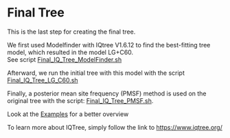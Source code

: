 # Final Tree
This is the last step for creating the final tree.

We first used Modelfinder with IQtree V1.6.12 to find the best-fitting tree model, which resulted in the model LG+C60.<br/>
See script [Final_IQ_Tree_ModelFinder.sh](https://github.com/mjbieren/Phylogenomics_klebsormidiophyceae/blob/main/Scripts/19_IQTree/Final_IQ_Tree_ModelFinder.sh) <br/>

Afterward, we run the initial tree with this model with the script [Final_IQ_Tree_LG_C60.sh](https://github.com/mjbieren/Phylogenomics_klebsormidiophyceae/blob/main/Scripts/19_IQTree/Final_IQ_Tree_LG_C60.sh)<br/>

Finally, a posterior mean site frequency (PMSF) method is used on the original tree with the script: [Final_IQ_Tree_PMSF.sh](https://github.com/mjbieren/Phylogenomics_klebsormidiophyceae/blob/main/Scripts/19_IQTree/Final_IQ_Tree_PMSF.sh). <br/>

Look at the [Examples](https://github.com/mjbieren/Phylogenomics_klebsormidiophyceae/tree/main/Scripts/19_IQTree/Examples) for a better overview

To learn more about IQTree, simply follow the link to https://www.iqtree.org/
